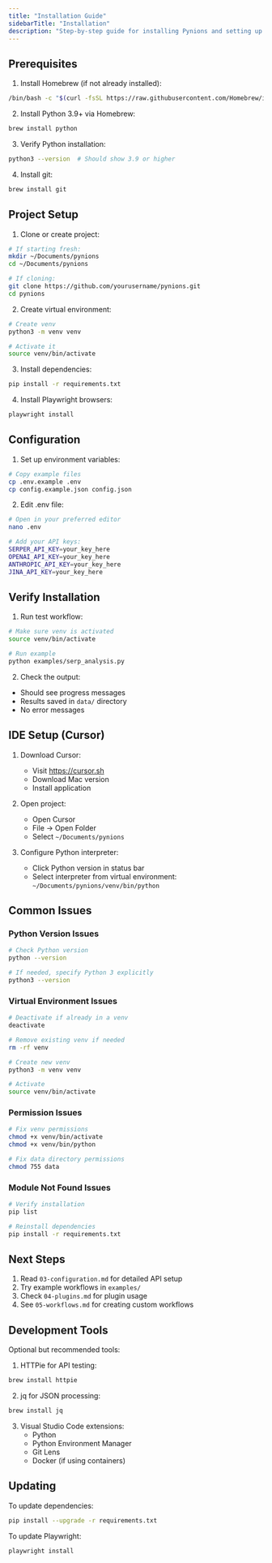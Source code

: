 ```yaml
---
title: "Installation Guide"
sidebarTitle: "Installation"
description: "Step-by-step guide for installing Pynions and setting up your local marketing automation environment on macOS."
---
```


## Prerequisites

1. Install Homebrew (if not already installed):
```bash
/bin/bash -c "$(curl -fsSL https://raw.githubusercontent.com/Homebrew/install/HEAD/install.sh)"
```

2. Install Python 3.9+ via Homebrew:
```bash
brew install python
```

3. Verify Python installation:
```bash
python3 --version  # Should show 3.9 or higher
```

4. Install git:
```bash
brew install git
```

## Project Setup

1. Clone or create project:
```bash
# If starting fresh:
mkdir ~/Documents/pynions
cd ~/Documents/pynions

# If cloning:
git clone https://github.com/yourusername/pynions.git
cd pynions
```

2. Create virtual environment:
```bash
# Create venv
python3 -m venv venv

# Activate it
source venv/bin/activate
```

3. Install dependencies:
```bash
pip install -r requirements.txt
```

4. Install Playwright browsers:
```bash
playwright install
```

## Configuration

1. Set up environment variables:
```bash
# Copy example files
cp .env.example .env
cp config.example.json config.json
```

2. Edit .env file:
```bash
# Open in your preferred editor
nano .env

# Add your API keys:
SERPER_API_KEY=your_key_here
OPENAI_API_KEY=your_key_here
ANTHROPIC_API_KEY=your_key_here
JINA_API_KEY=your_key_here
```

## Verify Installation

1. Run test workflow:
```bash
# Make sure venv is activated
source venv/bin/activate

# Run example
python examples/serp_analysis.py
```

2. Check the output:
- Should see progress messages
- Results saved in `data/` directory
- No error messages

## IDE Setup (Cursor)

1. Download Cursor:
   - Visit https://cursor.sh
   - Download Mac version
   - Install application

2. Open project:
   - Open Cursor
   - File -> Open Folder
   - Select `~/Documents/pynions`

3. Configure Python interpreter:
   - Click Python version in status bar
   - Select interpreter from virtual environment:
     `~/Documents/pynions/venv/bin/python`

## Common Issues

### Python Version Issues
```bash
# Check Python version
python --version

# If needed, specify Python 3 explicitly
python3 --version
```

### Virtual Environment Issues
```bash
# Deactivate if already in a venv
deactivate

# Remove existing venv if needed
rm -rf venv

# Create new venv
python3 -m venv venv

# Activate
source venv/bin/activate
```

### Permission Issues
```bash
# Fix venv permissions
chmod +x venv/bin/activate
chmod +x venv/bin/python

# Fix data directory permissions
chmod 755 data
```

### Module Not Found Issues
```bash
# Verify installation
pip list

# Reinstall dependencies
pip install -r requirements.txt
```

## Next Steps

1. Read `03-configuration.md` for detailed API setup
2. Try example workflows in `examples/`
3. Check `04-plugins.md` for plugin usage
4. See `05-workflows.md` for creating custom workflows

## Development Tools

Optional but recommended tools:

1. HTTPie for API testing:
```bash
brew install httpie
```

2. jq for JSON processing:
```bash
brew install jq
```

3. Visual Studio Code extensions:
   - Python
   - Python Environment Manager
   - Git Lens
   - Docker (if using containers)

## Updating

To update dependencies:
```bash
pip install --upgrade -r requirements.txt
```

To update Playwright:
```bash
playwright install
```